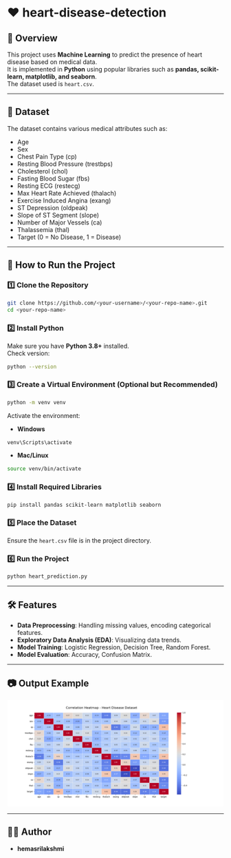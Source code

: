 # ❤️ heart-disease-detection

## 📌 Overview
This project uses **Machine Learning** to predict the presence of heart disease based on medical data.  
It is implemented in **Python** using popular libraries such as **pandas, scikit-learn, matplotlib, and seaborn**.  
The dataset used is `heart.csv`.

---

## 📂 Dataset
The dataset contains various medical attributes such as:
- Age
- Sex
- Chest Pain Type (cp)
- Resting Blood Pressure (trestbps)
- Cholesterol (chol)
- Fasting Blood Sugar (fbs)
- Resting ECG (restecg)
- Max Heart Rate Achieved (thalach)
- Exercise Induced Angina (exang)
- ST Depression (oldpeak)
- Slope of ST Segment (slope)
- Number of Major Vessels (ca)
- Thalassemia (thal)
- Target (0 = No Disease, 1 = Disease)

---

## 🚀 How to Run the Project

### 1️⃣ Clone the Repository
```bash
git clone https://github.com/<your-username>/<your-repo-name>.git
cd <your-repo-name>
```

### 2️⃣ Install Python
Make sure you have **Python 3.8+** installed.  
Check version:
```bash
python --version
```

### 3️⃣ Create a Virtual Environment (Optional but Recommended)
```bash
python -m venv venv
```
Activate the environment:  
- **Windows**
```bash
venv\Scripts\activate
```
- **Mac/Linux**
```bash
source venv/bin/activate
```

### 4️⃣ Install Required Libraries
```bash
pip install pandas scikit-learn matplotlib seaborn
```

### 5️⃣ Place the Dataset
Ensure the `heart.csv` file is in the project directory.

### 6️⃣ Run the Project
```bash
python heart_prediction.py
```

---

## 🛠 Features
- **Data Preprocessing**: Handling missing values, encoding categorical features.
- **Exploratory Data Analysis (EDA)**: Visualizing data trends.
- **Model Training**: Logistic Regression, Decision Tree, Random Forest.
- **Model Evaluation**: Accuracy, Confusion Matrix.

---

## 📷 Output Example
![Output Screenshot](Figure_1.png)


---

## 👨‍💻 Author
- **hemasrilakshmi**

